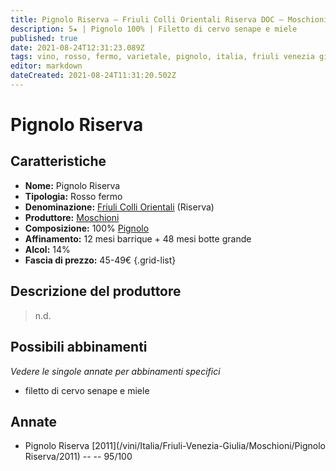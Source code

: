```yaml
---
title: Pignolo Riserva – Friuli Colli Orientali Riserva DOC – Moschioni – Friuli Venezia Giulia (IT) – 45-49€
description: 5★ | Pignolo 100% | Filetto di cervo senape e miele
published: true
date: 2021-08-24T12:31:23.089Z
tags: vino, rosso, fermo, varietale, pignolo, italia, friuli venezia giulia, filetto di cervo senape e miele, 45-49€, 5 stelle
editor: markdown
dateCreated: 2021-08-24T11:31:20.502Z
---
```


# Pignolo Riserva

## Caratteristiche
- **Nome:** Pignolo Riserva
- **Tipologia:** Rosso fermo
- **Denominazione:** [Friuli Colli Orientali](/denominazioni/Italia/Friuli-Venezia-Giulia/DOC/Friuli-Colli-Orientali) (Riserva)
- **Produttore:** [Moschioni](/produttori/Italia/Friuli-Venezia-Giulia/Moschioni) 
- **Composizione:** 100% [Pignolo](/vitigni/Italia/bacca-nera/pignolo)
- **Affinamento:** 12 mesi barrique + 48 mesi botte grande
- **Alcol:** 14%
- **Fascia di prezzo:** 45-49€
{.grid-list}

## Descrizione del produttore

> n.d.

## Possibili abbinamenti
*Vedere le singole annate per abbinamenti specifici*

- filetto di cervo senape e miele

## Annate
- Pignolo Riserva [2011](/vini/Italia/Friuli-Venezia-Giulia/Moschioni/Pignolo Riserva/2011) -- <span class="star-5"></span> -- 95/100


